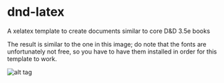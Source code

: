 # dnd-latex
A xelatex template to create documents similar to core D&amp;D 3.5e books

The result is similar to the one in this image; do note that the fonts are unfortunately not free, so you have to have them installed in order for this template to work.

![alt tag](https://dl.dropboxusercontent.com/u/20183245/img/photo.jpg)
